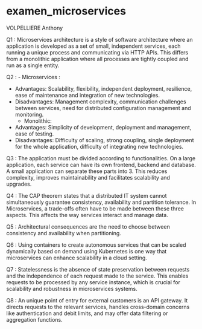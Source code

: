 # examen_microservices
VOLPELLIERE Anthony

Q1 : Microservices architecture is a style of software architecture where an application is developed as a set of small, independent services, each running a unique process and communicating via HTTP APIs. This differs from a monolithic application where all processes are tightly coupled and run as a single entity.

Q2 : - Microservices :  
- Advantages: Scalability, flexibility, independent deployment, resilience, ease of maintenance and integration of new technologies.  
- Disadvantages: Management complexity, communication challenges between services, need for distributed configuration management and monitoring.
    - Monolithic:  
- Advantages: Simplicity of development, deployment and management, ease of testing.  
- Disadvantages: Difficulty of scaling, strong coupling, single deployment for the whole application, difficulty of integrating new technologies.

Q3 : The application must be divided according to functionalities.  On a large application, each service can have its own frontend, backend and database. A small application can separate these parts into 3. This reduces complexity, improves maintainability and facilitates scalability and upgrades.

Q4 : The CAP theorem states that a distributed IT system cannot simultaneously guarantee consistency, availability and partition tolerance. In Microservices, a trade-offs often have to be made between these three aspects. This affects the way services interact and manage data.

Q5 : Architectural consequences are the need to choose between consistency and availability when partitioning.

Q6 : Using containers to create autonomous services that can be scaled dynamically based on demand using Kubernetes is one way that microservices can enhance scalability in a cloud setting.

Q7 : Statelessness is the absence of state preservation between requests and the independence of each request made to the service. This enables requests to be processed by any service instance, which is crucial for scalability and robustness in microservices systems.

Q8 : An unique point of entry for external customers is an API gateway. It directs requests to the relevant services, handles cross-domain concerns like authentication and debit limits, and may offer data filtering or aggregation functions.